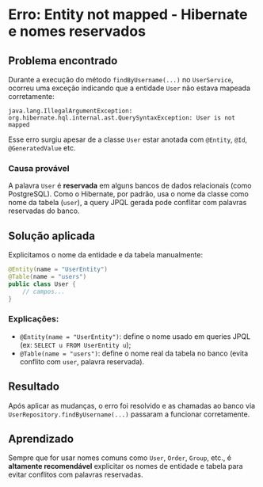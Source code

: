 # Erro: Entity not mapped - Hibernate e nomes reservados

## Problema encontrado
Durante a execução do método `findByUsername(...)` no `UserService`, ocorreu uma exceção indicando que a entidade `User` não estava mapeada corretamente:

```
java.lang.IllegalArgumentException: org.hibernate.hql.internal.ast.QuerySyntaxException: User is not mapped
```

Esse erro surgiu apesar de a classe `User` estar anotada com `@Entity`, `@Id`, `@GeneratedValue` etc.

### Causa provável
A palavra `User` é **reservada** em alguns bancos de dados relacionais (como PostgreSQL). Como o Hibernate, por padrão, usa o nome da classe como nome da tabela (`user`), a query JPQL gerada pode conflitar com palavras reservadas do banco.

## Solução aplicada
Explicitamos o nome da entidade e da tabela manualmente:

```java
@Entity(name = "UserEntity")
@Table(name = "users")
public class User {
    // campos...
}
```

### Explicações:
- `@Entity(name = "UserEntity")`: define o nome usado em queries JPQL (ex: `SELECT u FROM UserEntity u`);
- `@Table(name = "users")`: define o nome real da tabela no banco (evita conflito com `user`, palavra reservada).

## Resultado
Após aplicar as mudanças, o erro foi resolvido e as chamadas ao banco via `UserRepository.findByUsername(...)` passaram a funcionar corretamente.

## Aprendizado
Sempre que for usar nomes comuns como `User`, `Order`, `Group`, etc., é **altamente recomendável** explicitar os nomes de entidade e tabela para evitar conflitos com palavras reservadas.

